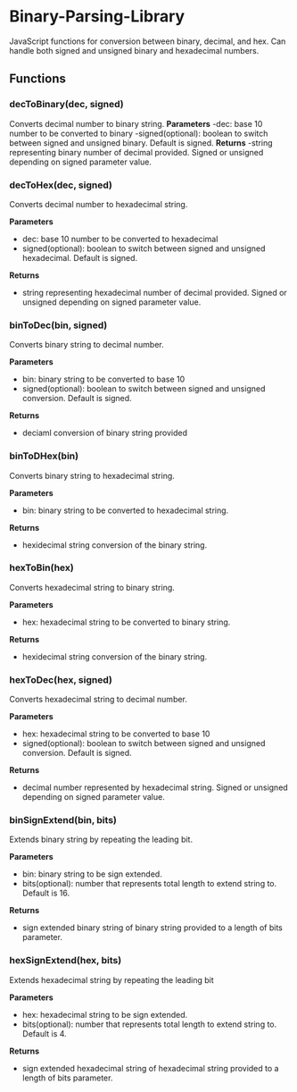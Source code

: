 # Binary-Parsing-Library
JavaScript functions for conversion between binary, decimal, and hex. Can handle both signed and unsigned binary and hexadecimal numbers.

## Functions
### **decToBinary(dec, signed)**
Converts decimal number to binary string.
**Parameters**
-dec: base 10 number to be converted to binary
-signed(optional): boolean to switch between signed and unsigned binary. Default is signed.
**Returns**
-string representing binary number of decimal provided. Signed or unsigned depending on signed parameter value.

### **decToHex(dec, signed)**
Converts decimal number to hexadecimal string.

**Parameters**
- dec: base 10 number to be converted to hexadecimal
- signed(optional): boolean to switch between signed and unsigned hexadecimal. Default is signed.

**Returns**
- string representing hexadecimal number of decimal provided. Signed or unsigned depending on signed parameter value.

### **binToDec(bin, signed)**
Converts binary string to decimal number.

**Parameters**
- bin: binary string to be converted to base 10
- signed(optional): boolean to switch between signed and unsigned conversion. Default is signed.

**Returns**
- deciaml conversion of binary string provided

### **binToDHex(bin)**
Converts binary string to hexadecimal string.

**Parameters**
- bin: binary string to be converted to hexadecimal string.

**Returns**
- hexidecimal string conversion of the binary string.

### **hexToBin(hex)**
Converts hexadecimal string to binary string.

**Parameters**
- hex: hexadecimal string to be converted to binary string.

**Returns**
- hexidecimal string conversion of the binary string.

### **hexToDec(hex, signed)**
Converts hexadecimal string to decimal number.

**Parameters**
- hex: hexadecimal string to be converted to base 10
- signed(optional): boolean to switch between signed and unsigned conversion. Default is signed. 

**Returns**
- decimal number represented by hexadecimal string. Signed or unsigned depending on signed parameter value.

### **binSignExtend(bin, bits)**
Extends binary string by repeating the leading bit.

**Parameters**
- bin: binary string to be sign extended.
- bits(optional): number that represents total length to extend string to. Default is 16. 

**Returns**
- sign extended binary string of binary string provided to a length of bits parameter.

### **hexSignExtend(hex, bits)**
Extends hexadecimal string by repeating the leading bit

**Parameters**
- hex: hexadecimal string to be sign extended.
- bits(optional): number that represents total length to extend string to. Default is 4. 

**Returns**
- sign extended hexadecimal string of hexadecimal string provided to a length of bits parameter.
